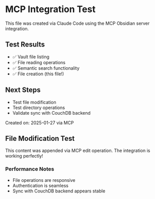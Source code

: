 # MCP Integration Test

This file was created via Claude Code using the MCP Obsidian server integration.

## Test Results
- ✅ Vault file listing
- ✅ File reading operations
- ✅ Semantic search functionality
- ✅ File creation (this file!)

## Next Steps
- Test file modification
- Test directory operations
- Validate sync with CouchDB backend

Created on: 2025-01-27 via MCP

## File Modification Test
This content was appended via MCP edit operation. The integration is working perfectly!

### Performance Notes
- File operations are responsive
- Authentication is seamless
- Sync with CouchDB backend appears stable